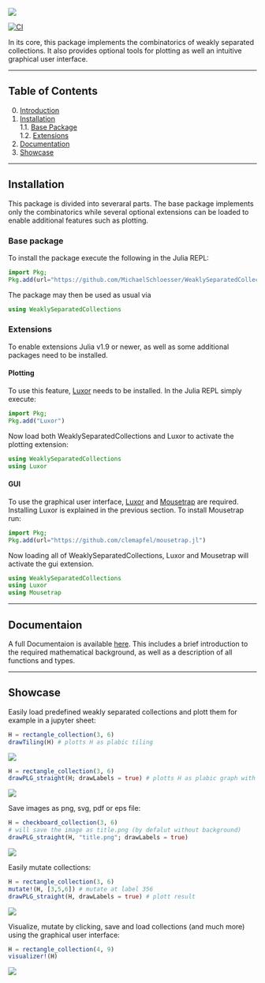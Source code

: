 ![](docs/src/assets/banner_3.png)

[![CI](https://github.com/MichaelSchloesser/WeaklySeparatedCollections.jl/actions/workflows/ci.yml/badge.svg)](https://github.com/MichaelSchloesser/WeaklySeparatedCollections.jl/actions/workflows/ci.yml)

In its core, this package implements the combinatorics of weakly separated collections.
It also provides optional tools for plotting as well an intuitive graphical user interface.

---

## Table of Contents
0. [Introduction](https://github.com/MichaelSchloesser/WeaklySeparatedCollections.jl)<br>
1. [Installation](#installation)<br>
1.1. [Base Package](#base-package)<br>
1.2. [Extensions](#extensions)<br>
3. [Documentation](#documentaion)<br>
4. [Showcase](#showcase)<br>

---

## Installation
This package is divided into severaral parts. The base package implements only the combinatorics while several optional extensions can be loaded to enable additional features such as plotting.

### Base package

To install the package execute the following in the Julia REPL:

```julia
import Pkg;
Pkg.add(url="https://github.com/MichaelSchloesser/WeaklySeparatedCollections.jl")
```

The package may then be used as usual via

```julia
using WeaklySeparatedCollections
```

### Extensions
To enable extensions Julia v1.9 or newer, as well as some additional packages need to be installed.

#### Plotting
To use this feature, [Luxor](https://github.com/JuliaGraphics/Luxor.jl) needs to be installed. In the Julia REPL simply execute:

```julia
import Pkg;
Pkg.add("Luxor")
```

Now load both WeaklySeparatedCollections and Luxor to activate the plotting extension:

```julia
using WeaklySeparatedCollections
using Luxor 
```

#### GUI
To use the graphical user interface, [Luxor](https://github.com/JuliaGraphics/Luxor.jl) and [Mousetrap](https://github.com/Clemapfel/Mousetrap.jl) are required.
Installing Luxor is explained in the previous section. To install Mousetrap run:

```julia
import Pkg;
Pkg.add(url="https://github.com/clemapfel/mousetrap.jl")
```

Now loading all of WeaklySeparatedCollections, Luxor and Mousetrap will activate the gui extension.

```julia
using WeaklySeparatedCollections
using Luxor
using Mousetrap
```

---

## Documentaion

A full Documentaion is available [here](https://michaelschloesser.github.io/WeaklySeparatedCollections.jl/stable/). This includes a brief introduction to the required mathematical background, as well as a description of all functions and types.

---

## Showcase

Easily load predefined weakly separated collections and plott them for example in a jupyter sheet:

```julia
H = rectangle_collection(3, 6)
drawTiling(H) # plotts H as plabic tiling
```
![](docs/src/assets/example_1.png)

```julia
H = rectangle_collection(3, 6)
drawPLG_straight(H; drawLabels = true) # plotts H as plabic graph with straight edges
```
![](docs/src/assets/example_2.png)

Save images as png, svg, pdf or eps file:

```julia
H = checkboard_collection(3, 6)
# will save the image as title.png (by defalut without background)
drawPLG_straight(H, "title.png"; drawLabels = true)
```
![](docs/src/assets/example_3.png)

Easily mutate collections:
```julia
H = rectangle_collection(3, 6)
mutate!(H, [3,5,6]) # mutate at label 356
drawPLG_straight(H, drawLabels = true) # plott result
```
![](docs/src/assets/example_4.png)

Visualize, mutate by clicking, save and load collections (and much more) using the graphical user interface:

```julia
H = rectangle_collection(4, 9)
visualizer!(H)
```

![](docs/src/assets/example_5.png)
